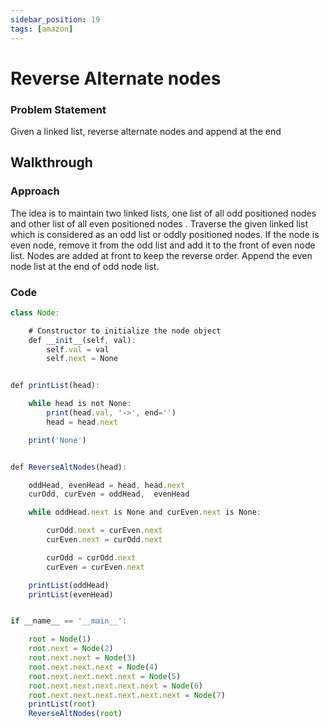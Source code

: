 ```yaml
---
sidebar_position: 19
tags: [amazon]
---
```


# Reverse Alternate nodes

### Problem Statement

Given a linked list, reverse alternate nodes and append at the end

## Walkthrough

### Approach

The idea is to maintain two linked lists, one list of all odd positioned nodes and
other list of all even positioned nodes .
Traverse the given linked list which is considered as an odd list or oddly positioned nodes.
If the node is even node, remove it from the odd list and add it to the front of even node list.
Nodes are added at front to keep the reverse order.
Append the even node list at the end of odd node list.

### Code

```jsx title="Python Code"
class Node:

    # Constructor to initialize the node object
    def __init__(self, val):
        self.val = val
        self.next = None


def printList(head):

    while head is not None:
        print(head.val, '->', end='')
        head = head.next

    print('None')


def ReverseAltNodes(head):

    oddHead, evenHead = head, head.next
    curOdd, curEven = oddHead,  evenHead

    while oddHead.next is None and curEven.next is None:

        curOdd.next = curEven.next
        curEven.next = curOdd.next

        curOdd = curOdd.next
        curEven = curEven.next

    printList(oddHead)
    printList(evenHead)


if __name__ == '__main__':

    root = Node(1)
    root.next = Node(2)
    root.next.next = Node(3)
    root.next.next.next = Node(4)
    root.next.next.next.next = Node(5)
    root.next.next.next.next.next = Node(6)
    root.next.next.next.next.next.next = Node(7)
    printList(root)
    ReverseAltNodes(root)

```
